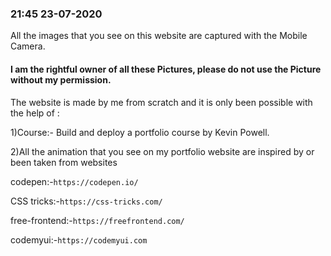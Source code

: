 ### 21:45 23-07-2020

All the images that you see on this website are captured with the Mobile Camera.


#### I am the rightful owner of all these Pictures, please do not use the Picture without my permission.


The website is made by me from scratch and it is only been possible with the help of :


1)Course:- Build and deploy a portfolio course by Kevin Powell.

2)All the animation that you see on my portfolio website are inspired by or been taken from websites  

codepen:-```https://codepen.io/ ```

CSS tricks:-```https://css-tricks.com/```

free-frontend:-```https://freefrontend.com/```

codemyui:-```https://codemyui.com```
